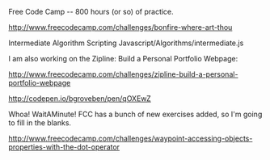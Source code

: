 Free Code Camp -- 800 hours (or so) of practice.

http://www.freecodecamp.com/challenges/bonfire-where-art-thou

Intermediate Algorithm Scripting
Javascript/Algorithms/intermediate.js

I am also working on the Zipline: Build a Personal Portfolio Webpage:

http://www.freecodecamp.com/challenges/zipline-build-a-personal-portfolio-webpage

http://codepen.io/bgroveben/pen/qOXEwZ

Whoa! WaitAMinute! FCC has a bunch of new exercises added, so I'm going to fill in the blanks.

http://www.freecodecamp.com/challenges/waypoint-accessing-objects-properties-with-the-dot-operator
